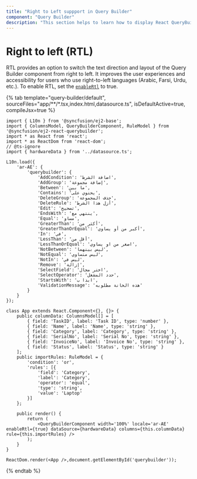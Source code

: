 ```yaml
---
title: "Right to Left suppport in Query Builder"
component: "Query Builder"
description: "This section helps to learn how to display React QueryBuilder Component in RTL mode."
---
```


# Right to left (RTL)

RTL provides an option to switch the text direction and layout of the Query Builder component from right to left. It improves the user experiences and accessibility for users who use right-to-left languages (Arabic, Farsi, Urdu, etc.). To enable RTL, set the [`enableRtl`](https://ej2.syncfusion.com/react/documentation/right-to-left/) to true.

{% tab template="query-builder/default", sourceFiles="app/**/*.tsx,index.html,datasource.ts", isDefaultActive=true, compileJsx=true %}

```tsx
import { L10n } from '@syncfusion/ej2-base';
import { ColumnsModel, QueryBuilderComponent, RuleModel } from '@syncfusion/ej2-react-querybuilder';
import * as React from 'react';
import * as ReactDom from 'react-dom';
// @ts-ignore
import { hardwareData } from '../datasource.ts';

L10n.load({
    'ar-AE': {
        'querybuilder': {
            'AddCondition': 'اضافة الشرط',
            'AddGroup': 'إضافة مجموعة',
            'Between': 'ما بين',
            'Contains': 'يحتوي على',
            'DeleteGroup': 'حذف المجموعة',
            'DeleteRule': 'أزل هذا الشرط',
            'Edit': 'تصحيح',
            'EndsWith': 'ينتهي مع',
            'Equal': 'مساو',
            'GreaterThan': 'أكثر من',
            'GreaterThanOrEqual': 'أكبر من أو يساوي',
            'In': 'في',
            'LessThan': 'أقل من',
            'LessThanOrEqual': 'اصغر من او يساوي',
            'NotBetween': 'ليس بينهما',
            'NotEqual': 'ليس متساوي',
            'NotIn': 'ليس في',
            'Remove': 'إزالة',
            'SelectField': 'اختر مجال',
            'SelectOperator': 'حدد المشغل',
            'StartsWith': 'ابدا ب',
            'ValidationMessage': 'هذه الخانة مطلوبه'
        }
    }
});

class App extends React.Component<{}, {}> {
    public columnData: ColumnsModel[] = [
        { field: 'TaskID', label: 'Task ID', type: 'number' },
        { field: 'Name', label: 'Name', type: 'string' },
        { field: 'Category', label: 'Category', type: 'string' },
        { field: 'SerialNo', label: 'Serial No', type: 'string' },
        { field: 'InvoiceNo', label: 'Invoice No', type: 'string' },
        { field: 'Status', label: 'Status', type: 'string' }
    ];
    public importRules: RuleModel = {
        'condition': 'or',
        'rules': [{
            'field': 'Category',
            'label': 'Category',
            'operator': 'equal',
            'type': 'string',
            'value': 'Laptop'
        }]
    };

    public render() {
        return (
            <QueryBuilderComponent width='100%' locale='ar-AE' enableRtl={true} dataSource={hardwareData} columns={this.columnData} rule={this.importRules} />
        );
    }
}

ReactDom.render(<App />,document.getElementById('querybuilder'));
```

{% endtab %}